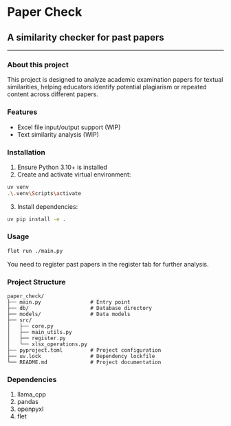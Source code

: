 # Paper Check

## A similarity checker for past papers

---

### About this project

This project is designed to analyze academic examination papers for textual similarities, helping educators identify potential plagiarism or repeated content across different papers.

### Features

- Excel file input/output support (WIP)
- Text similarity analysis (WIP)

### Installation

1. Ensure Python 3.10+ is installed
2. Create and activate virtual environment:

```bash
uv venv
.\.venv\Scripts\activate
```

3. Install dependencies:

```bash
uv pip install -e .
```

### Usage

```bash
flet run ./main.py
```

You need to register past papers in the register tab for further analysis.

### Project Structure

```
paper_check/
├── main.py                # Entry point
├── db/                    # Database directory
├── models/                # Data models
├── src/
│   ├── core.py
│   ├── main_utils.py
│   ├── register.py
│   └── xlsx_operations.py
├── pyproject.toml         # Project configuration
├── uv.lock                # Dependency lockfile
└── README.md              # Project documentation
```

### Dependencies

1. llama_cpp
2. pandas
3. openpyxl
4. flet
